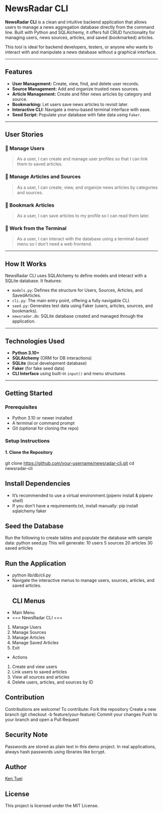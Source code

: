 # NewsRadar CLI

**NewsRadar CLI** is a clean and intuitive backend application that allows users to manage a news aggregation database directly from the command line. Built with Python and SQLAlchemy, it offers full CRUD functionality for managing users, news sources, articles, and saved (bookmarked) articles.

This tool is ideal for backend developers, testers, or anyone who wants to interact with and manipulate a news database without a graphical interface.

---

## Features

- **User Management:** Create, view, find, and delete user records.
- **Source Management:** Add and organize trusted news sources.
- **Article Management:** Create and filter news articles by category and source.
- **Bookmarking:** Let users save news articles to revisit later.
- **Interactive CLI:** Navigate a menu-based terminal interface with ease.
- **Seed Script:** Populate your database with fake data using `Faker`.

---

## User Stories

### 🔹 Manage Users  
> As a user, I can create and manage user profiles so that I can link them to saved articles.

### 🔹 Manage Articles and Sources  
> As a user, I can create, view, and organize news articles by categories and sources.

### 🔹 Bookmark Articles  
> As a user, I can save articles to my profile so I can read them later.

### 🔹 Work from the Terminal  
> As a user, I can interact with the database using a terminal-based menu so I don’t need a web frontend.

---

## How It Works

NewsRadar CLI uses SQLAlchemy to define models and interact with a SQLite database. It features:

- `models.py`: Defines the structure for Users, Sources, Articles, and SavedArticles.
- `cli.py`: The main entry point, offering a fully navigable CLI.
- `seed.py`: Generates test data using Faker (users, articles, sources, and bookmarks).
- `newsradar.db`: SQLite database created and managed through the application.

---

## Technologies Used

- **Python 3.10+**
- **SQLAlchemy** (ORM for DB interactions)
- **SQLite** (local development database)
- **Faker** (for fake seed data)
- **CLI Interface** using built-in `input()` and menu structures

---

## Getting Started

### Prerequisites

- Python 3.10 or newer installed
- A terminal or command prompt
- Git (optional for cloning the repo)

### Setup Instructions

#### 1. Clone the Repository

git clone https://github.com/your-username/newsradar-cli.git
cd newsradar-cli
 ## Install Dependencies
- It’s recommended to use a virtual environment.(pipenv install & pipenv shell)
- If you don’t have a requirements.txt, install manually:
   pip install sqlalchemy faker

## Seed the Database
Run the following to create tables and populate the database with sample data:
python seed.py
This will generate:
10 users
5 sources
20 articles
30 saved articles

## Run the Application
- python lib/db/cli.py
- Navigate the interactive menus to manage users, sources, articles, and saved articles.
  ## CLI Menus
- Main Menu
- === NewsRadar CLI ===
1. Manage Users
2. Manage Sources
3. Manage Articles
4. Manage Saved Articles
5. Exit
- Actions

1. Create and view users
2. Link users to saved articles
3. View all sources and articles
4. Delete users, articles, and sources by ID

## Contribution
Contributions are welcome!
To contribute:
Fork the repository
Create a new branch (git checkout -b feature/your-feature)
Commit your changes
Push to your branch and open a Pull Request
 ## Security Note
Passwords are stored as plain text in this demo project. In real applications, always hash passwords using libraries like bcrypt.

## Author
[Ken Tuei](https://github.com/KenTuei)

## License
This project is licensed under the MIT License.

